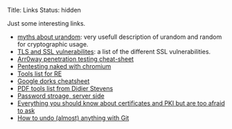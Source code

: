 Title: Links
Status: hidden

Just some interesting links.

 * [myths about urandom](http://www.2uo.de/myths-about-urandom/): very usefull
   description of urandom and random for cryptographic usage.
 * [TLS and SSL vulnerabilites](https://www.gracefulsecurity.com/tls-ssl-vulnerabilities/):
   a list of the different SSL vulnerabilities.
 * [Arr0way penetration testing cheat-sheet](https://highon.coffee/blog/penetration-testing-tools-cheat-sheet/)
 * [Pentesting naked with chromium](https://highon.coffee/blog/kali-chromium-install/)
 * [Tools list for RE](http://malwareanalysis.tools/)
 * [Google dorks cheatsheet](https://www.exploit-db.com/google-hacking-database/13/)
 * [PDF tools list from Didier Stevens](https://blog.didierstevens.com/programs/pdf-tools/)
 * [Password stroage, server side](https://paragonie.com/blog/2016/02/how-safely-store-password-in-2016)
 * [Everything you should know about certificates and PKI but are too afraid to ask](https://smallstep.com/blog/everything-pki.html)
 * [How to undo (almost) anything with Git](https://github.blog/2015-06-08-how-to-undo-almost-anything-with-git/)

